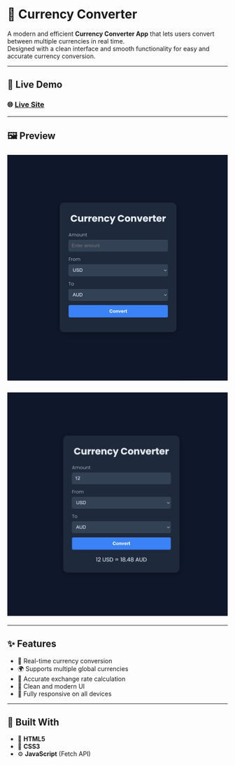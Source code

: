 # 💱 Currency Converter

A modern and efficient **Currency Converter App** that lets users convert between multiple currencies in real time.  
Designed with a clean interface and smooth functionality for easy and accurate currency conversion.

---

## 🚀 Live Demo

### 🌐 [**Live Site**](https://sulimanxo1.github.io/Currency-Converter-Better-Vr.-/)

---

## 🖼️ Preview

### ![Currency Converter Preview](/Image/preview1.png)

### ![Currency Converter Preview](/Image/preview2.png)

---

## ✨ Features

- 💸 Real-time currency conversion
- 🌍 Supports multiple global currencies
- 🧮 Accurate exchange rate calculation
- 🎨 Clean and modern UI
- 📱 Fully responsive on all devices

---

## 🧩 Built With

- 🧱 **HTML5**
- 🎨 **CSS3**
- ⚙️ **JavaScript** (Fetch API)
